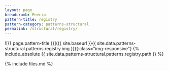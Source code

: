 ```yaml
---
layout: page
breadcrumb: Реестр
pattern-title: registry
pattern-category: patterns-structural
permalink: /structural/registry/
---
```

![{{ page.pattern-title }}]({{ site.baseurl }}{{ site.data.patterns-structural.patterns.registry.img }}){:class="img-responsive"}
{% include_absolute {{ site.data.patterns-structural.patterns.registry.path }} %}

{% include files.md %}
